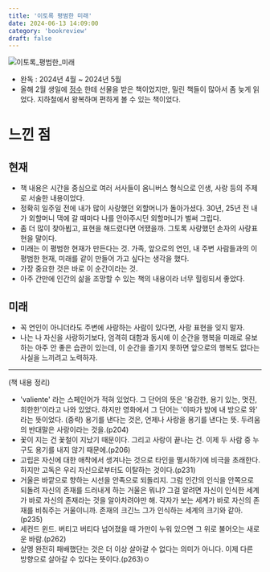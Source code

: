 ```yaml
---
title: '이토록 평범한 미래'
date: 2024-06-13 14:09:00
category: 'bookreview'
draft: false
---
```


![이토록_평범한_미래](https://github.com/Highjune/TIL/assets/57219160/8459d968-1836-46b6-842d-7158210fdd26)

- 완독 : 2024년 4월 ~ 2024년 5월
- 올해 2월 생일에 [정수](https://www.integer.blog/) 한테 선물을 받은 책이었지만, 밀린 책들이 많아서 좀 늦게 읽었다. 지하철에서 왕복하며 편하게 볼 수 있는 책이었다. 

# 느낀 점

## 현재


- 책 내용은 시간을 중심으로 여러 서사들이 옴니버스 형식으로 인생, 사랑 등의 주제로 서술한 내용이었다.
- 정확히 일주일 전에 내가 많이 사랑했던 외할머니가 돌아가셨다. 30년, 25년 전 내가 외할머니 댁에 갈 때마다 나를 안아주시던 외할머니가 벌써 그립다.
- 좀 더 많이 찾아뵙고, 표현을 해드렸다면 어땠을까. 그토록 사랑했던 손자의 사랑표현을 말이다. 
- 미래는 이 평범한 현재가 만든다는 것. 가족, 앞으로의 연인, 내 주변 사람들과의 이 평범한 현재, 미래를 같이 만들어 가고 싶다는 생각을 했다.
- 가장 중요한 것은 바로 이 순간이라는 것. 
- 아주 간만에 인간의 삶을 조망할 수 있는 책의 내용이라 너무 힐링되서 좋았다.

## 미래

- 꼭 연인이 아니더라도 주변에 사랑하는 사람이 있다면, 사랑 표현을 잊지 말자.
- 나는 나 자신을 사랑하기보다, 엄격히 대함과 동시에 이 순간을 행복을 미래로 유보하는 아주 안 좋은 습관이 있는데, 이 순간을 즐기지 못하면 앞으로의 행복도 없다는 사실을 느끼려고 노력하자.

---

(책 내용 정리)

- 'valiente' 라는 스페인어가 적혀 있었다. 그 단어의 뜻은 '용감한, 용기 있는, 멋진, 희한한'이라고 나와 있었다. 하지만 영화에서 그 단어는 '이따가 밤에 내 방으로 와' 라는 뜻이었다. (중략) 용기를 낸다는 것은, 언제나 사랑을 용기를 낸다는 뜻. 두려움의 반대말은 사랑이라는 것을.(p204)
- 꽃이 지는 건 꽃철이 지났기 때문이다. 그리고 사랑이 끝나는 건. 이제 두 사람 중 누구도 용기를 내지 않기 때문에.(p206)
- 고립은 자신에 대한 애착에서 생겨나는 것으로 타인을 멸시하기에 비극을 초래한다. 하지만 고독은 우리 자신으로부터도 이탈하는 것이다.(p231)
- 거울은 바깥으로 향하는 시선을 안족으로 되돌리지. 그럼 인간의 인식을 안쪽으로 되돌려 자신의 존재를 드러내게 하는 거울은 뭐냐? 그걸 알려면 자신이 인식한 세계가 바로 자신의 존재라는 것을 알아차려야만 해. 각자가 보는 세계가 바로 자신의 존재를 비춰주는 거울이니까. 존재의 크긴느 그가 인식하는 세계의 크기와 같아.(p235)
- 세컨드 윈드. 버티고 버티다 넘어졌을 때 가만이 누워 있으면 그 위로 불어오는 새로운 바람.(p262)
- 살멩 완전히 패배했단는 것은 더 이상 살아갈 수 없다는 의미가 아니다. 이제 다른 방향으로 살아갈 수 있다는 뜻이다.(p263)ㅇ